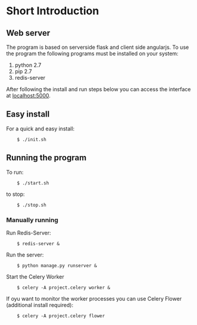 # Short Introduction

## Web server

The program is based on serverside flask and client side angularjs. To use the program the following programs must be installed on your system:

1. python 2.7
2. pip 2.7
3. redis-server

After following the install and run steps below you can access the interface at 
[localhost:5000](http://localhost:5000).

## Easy install

For a quick and easy install:

		$ ./init.sh

## Running the program

To run:

        $ ./start.sh

to stop:

        $ ./stop.sh

### Manually running

Run Redis-Server:

		$ redis-server &

Run the server:

		$ python manage.py runserver &

Start the Celery Worker

		$ celery -A project.celery worker &

If oyu want to monitor the worker processes you can use Celery Flower (additional install required):

		$ celery -A project.celery flower


